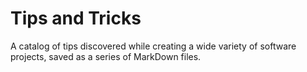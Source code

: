 # Tips and Tricks

A catalog of tips discovered while creating a wide variety of software projects, saved as a series of MarkDown files.

